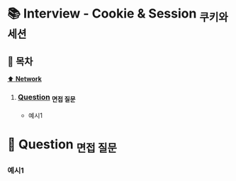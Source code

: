 # :books: Interview - Cookie & Session <sub>쿠키와 세션</sub>

## :bookmark_tabs: 목차

[:arrow_up: **Network**](../README.md)

1. ### [Question](#) <sub>면접 질문</sub>

   - 예시1

# :closed_book: Question <sub>면접 질문</sub>

### 예시1
